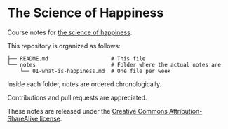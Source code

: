 The Science of Happiness
========================

Course notes for [the science of happiness][course].

This repository is organized as follows:

```
├── README.md                    # This file
└── notes                        # Folder where the actual notes are
    └── 01-what-is-happiness.md  # One file per week
```

Inside each folder, notes are ordered chronologically.

Contributions and pull requests are appreciated.

These notes are released under the [Creative Commons Attribution-ShareAlike
license][license].

[course]: https://www.edx.org/course/science-happiness-uc-berkeleyx-gg101x-3
[license]: https://creativecommons.org/licenses/by-sa/4.0/
